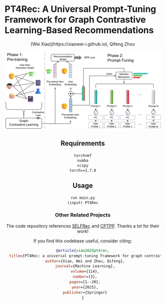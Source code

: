 <h1> PT4Rec: A Universal Prompt-Tuning Framework for Graph Contrastive Learning-Based Recommendations</h1>
<div style="text-align: center;">
[Wei Xiao](https://xiaowei-i.github.io), Qifeng Zhou
  
![image](https://github.com/Blank141/PT4Rec/blob/main/fig1_1.png)
## Requirements
```
torchnmf
numba
scipy
torch>=1.7.0
```

## Usage
```
run main.py
(input) PT4Rec
```

### Other Related Projects
The code repository references [SELFRec](https://github.com/Coder-Yu/SELFRec) and [CPTPP](https://github.com/Haoran-Young/CPTPP).
Thanks a lot for their work!


If you find this codebase useful, consider citing:

```bibtex
@article{xiao2025pt4rec,
  title={PT4Rec: a universal prompt-tuning framework for graph contrastive learning-based recommendations},
  author={Xiao, Wei and Zhou, Qifeng},
  journal={Machine Learning},
  volume={114},
  number={3},
  pages={1--20},
  year={2025},
  publisher={Springer}
}
```
